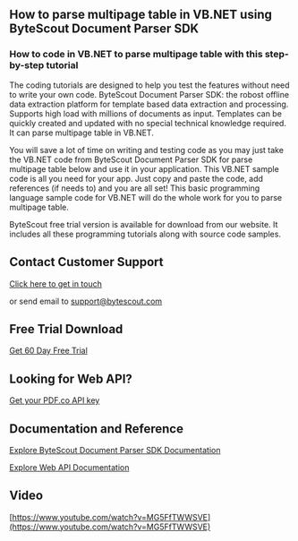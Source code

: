 ## How to parse multipage table in VB.NET using ByteScout Document Parser SDK

### How to code in VB.NET to parse multipage table with this step-by-step tutorial

The coding tutorials are designed to help you test the features without need to write your own code. ByteScout Document Parser SDK: the robost offline data extraction platform for template based data extraction and processing. Supports high load with millions of documents as input. Templates can be quickly created and updated with no special technical knowledge required. It can parse multipage table in VB.NET.

You will save a lot of time on writing and testing code as you may just take the VB.NET code from ByteScout Document Parser SDK for parse multipage table below and use it in your application. This VB.NET sample code is all you need for your app. Just copy and paste the code, add references (if needs to) and you are all set! This basic programming language sample code for VB.NET will do the whole work for you to parse multipage table.

ByteScout free trial version is available for download from our website. It includes all these programming tutorials along with source code samples.

## Contact Customer Support

[Click here to get in touch](https://bytescout.zendesk.com/hc/en-us/requests/new?subject=ByteScout%20Document%20Parser%20SDK%20Question)

or send email to [support@bytescout.com](mailto:support@bytescout.com?subject=ByteScout%20Document%20Parser%20SDK%20Question) 

## Free Trial Download

[Get 60 Day Free Trial](https://bytescout.com/download/web-installer?utm_source=github-readme)

## Looking for Web API? 

[Get your PDF.co API key](https://pdf.co/documentation/api?utm_source=github-readme)

## Documentation and Reference

[Explore ByteScout Document Parser SDK Documentation](https://bytescout.com/documentation/index.html?utm_source=github-readme)

[Explore Web API Documentation](https://pdf.co/documentation/api?utm_source=github-readme)

## Video

[https://www.youtube.com/watch?v=MG5FfTWWSVE](https://www.youtube.com/watch?v=MG5FfTWWSVE)